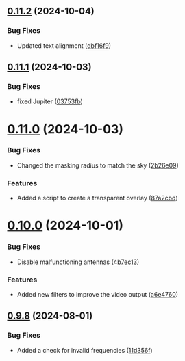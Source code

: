 ## [0.11.2](https://github.com/epic-astronomy/LWA_EPIC/compare/v0.11.1...v0.11.2) (2024-10-04)


### Bug Fixes

* Updated text alignment ([dbf16f9](https://github.com/epic-astronomy/LWA_EPIC/commit/dbf16f9bc4d4f7d0b4b083bad6bfe637b2e96b51))



## [0.11.1](https://github.com/epic-astronomy/LWA_EPIC/compare/v0.11.0...v0.11.1) (2024-10-03)


### Bug Fixes

* fixed Jupiter ([03753fb](https://github.com/epic-astronomy/LWA_EPIC/commit/03753fb850d1f6c1a793e2e254430c6a887df83a))



# [0.11.0](https://github.com/epic-astronomy/LWA_EPIC/compare/v0.10.0...v0.11.0) (2024-10-03)


### Bug Fixes

* Changed the masking radius to match the sky ([2b26e09](https://github.com/epic-astronomy/LWA_EPIC/commit/2b26e099edc239065493c88d56c6dcbf086fb883))


### Features

* Added a script to create a transparent overlay ([87a2cbd](https://github.com/epic-astronomy/LWA_EPIC/commit/87a2cbd3e30256322f00f69de760a89448c2297d))



# [0.10.0](https://github.com/epic-astronomy/LWA_EPIC/compare/v0.9.8...v0.10.0) (2024-10-01)


### Bug Fixes

* Disable malfunctioning antennas ([4b7ec13](https://github.com/epic-astronomy/LWA_EPIC/commit/4b7ec13e20278bd4834abcdc610cb8e845ddfd96))


### Features

* Added new filters to improve the video output ([a6e4760](https://github.com/epic-astronomy/LWA_EPIC/commit/a6e4760a4badedb0b16dfff770cc1c3d7bc072d8))



## [0.9.8](https://github.com/epic-astronomy/LWA_EPIC/compare/v0.9.7...v0.9.8) (2024-08-01)


### Bug Fixes

* Added a check for invalid frequencies ([11d356f](https://github.com/epic-astronomy/LWA_EPIC/commit/11d356ff38b10dee67772a069a581041ecc1b6e8))



